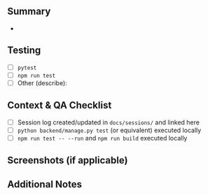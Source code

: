 ## Summary
- 

## Testing
- [ ] `pytest`
- [ ] `npm run test`
- [ ] Other (describe):

## Context & QA Checklist
- [ ] Session log created/updated in `docs/sessions/` and linked here
- [ ] `python backend/manage.py test` (or equivalent) executed locally
- [ ] `npm run test -- --run` and `npm run build` executed locally

## Screenshots (if applicable)

## Additional Notes
